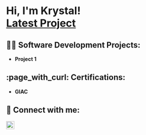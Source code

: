 <h1>Hi, I'm Krystal! <br/><a href="https://github.com/Kelllyy1/Latest-Project">Latest Project</a></h1>

<h2>👨‍💻 Software Development Projects:</h2>

- <b>Project 1</b>
<!--
  - Description
- <b>Project 2</b>
  - Description</b></i>
  -->

<h2> :page_with_curl: Certifications:</h2>

- <b>GIAC</b>

 <!--
<h2>👨‍💻 Cybersecurity Projects:</h2>

- <b>Project 1</b>
  - Description
- <b>Project 2</b>
  - Description</b></i>
  -->

<h2> 🤳 Connect with me:</h2>


[<img align="left" alt="Krystal | LinkedIn" width="22px" src="https://cdn.jsdelivr.net/npm/simple-icons@v3/icons/linkedin.svg" />][linkedin]


[linkedin]: https://www.linkedin.com/in/krystal-kelly-182a832b3/


<!--

Here are some ideas to get you started:

- 🔭 I’m currently working on ...
- 🌱 I’m currently learning ...
- 👯 I’m looking to collaborate on ...
- 🤔 I’m looking for help with ...
- 💬 Ask me about ...
- 📫 How to reach me: ...
- 😄 Pronouns: ...
- ⚡ Fun fact: ...
-->
